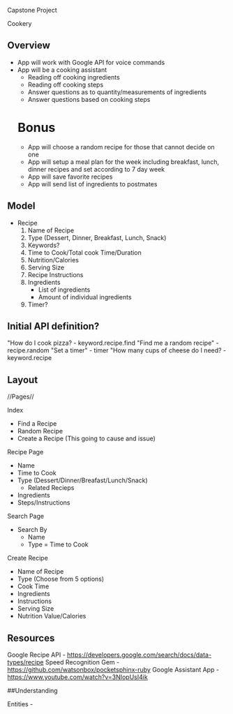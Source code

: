 Capstone Project 

Cookery


## Overview

  - App will work with Google API for voice commands 
  - App will be a cooking assistant 
      - Reading off cooking ingredients
      - Reading off cooking steps
      - Answer questions as to quantity/measurements of ingredients 
      - Answer questions based on cooking steps
    # Bonus
      - App will choose a random recipe for those that cannot decide on one
      - App will setup a meal plan for the week including breakfast, lunch, dinner recipes and set according to 7 day week
      - App will save favorite recipes 
      - App will send list of ingredients to postmates

## Model
  - Recipe
    1. Name of Recipe
    2. Type (Dessert, Dinner, Breakfast, Lunch, Snack)
    3. Keywords?
    4. Time to Cook/Total cook Time/Duration
    5. Nutrition/Calories
    6. Serving Size
    7. Recipe Instructions
    8. Ingredients
        - List of ingredients
        - Amount of individual ingredients
    9. Timer?

## Initial API definition?


"How do I cook pizza? - keyword.recipe.find
"Find me a random recipe" - recipe.random
"Set a timer" - timer
"How many cups of cheese do I need? - keyword.recipe


## Layout

//Pages//

Index 
  - Find a Recipe
  - Random Recipe
  - Create a Recipe (This going to cause and issue)

Recipe Page 
  - Name 
  - Time to Cook
  - Type (Dessert/Dinner/Breafast/Lunch/Snack)
    - Related Recieps 
  - Ingredients 
  - Steps/Instructions

Search Page
  - Search By 
    - Name 
    - Type 
    = Time to Cook

Create Recipe
  - Name of Recipe 
  - Type (Choose from 5 options)
  - Cook Time
  - Ingredients
  - Instructions
  - Serving Size
  - Nutrition Value/Calories

  
## Resources 

Google Recipe API - https://developers.google.com/search/docs/data-types/recipe
Speed Recognition Gem - https://github.com/watsonbox/pocketsphinx-ruby
Google Assistant App - https://www.youtube.com/watch?v=3NIopUsI4ik



##Understanding 

Entities - 